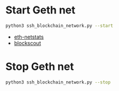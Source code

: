 # Start Geth net
```bash
python3 ssh_blockchain_network.py --start
```

- [eth-netstats](http://10.5.15.55:3000)
- [blockscout](http://10.5.15.55:26000)

# Stop Geth net
```bash
python3 ssh_blockchain_network.py --stop
```